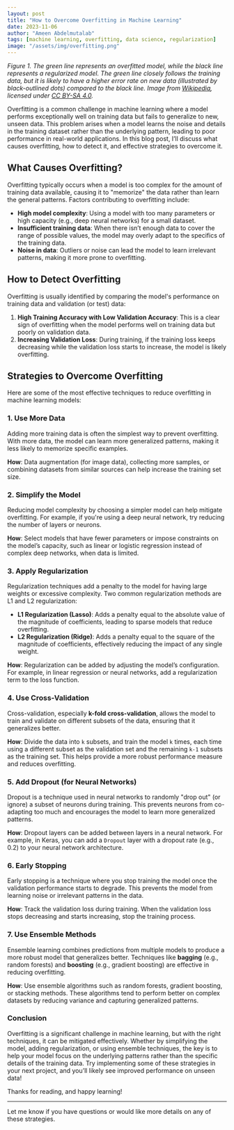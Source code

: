 ```yaml
---
layout: post
title: "How to Overcome Overfitting in Machine Learning"
date: 2023-11-06
author: "Ameen Abdelmutalab"
tags: [machine learning, overfitting, data science, regularization]
image: "/assets/img/overfitting.png"
---
```

*Figure 1. The green line represents an overfitted model, while the black line represents a regularized model. The green line closely follows the training data, but it is likely to have a higher error rate on new data (illustrated by black-outlined dots) compared to the black line. Image from [Wikipedia](https://en.wikipedia.org/wiki/Overfitting), licensed under [CC BY-SA 4.0](https://creativecommons.org/licenses/by-sa/4.0).*


Overfitting is a common challenge in machine learning where a model performs exceptionally well on training data but fails to generalize to new, unseen data. This problem arises when a model learns the noise and details in the training dataset rather than the underlying pattern, leading to poor performance in real-world applications. In this blog post, I’ll discuss what causes overfitting, how to detect it, and effective strategies to overcome it.

## What Causes Overfitting?
Overfitting typically occurs when a model is too complex for the amount of training data available, causing it to "memorize" the data rather than learn the general patterns. Factors contributing to overfitting include:
- **High model complexity**: Using a model with too many parameters or high capacity (e.g., deep neural networks) for a small dataset.
- **Insufficient training data**: When there isn’t enough data to cover the range of possible values, the model may overly adapt to the specifics of the training data.
- **Noise in data**: Outliers or noise can lead the model to learn irrelevant patterns, making it more prone to overfitting.

## How to Detect Overfitting
Overfitting is usually identified by comparing the model's performance on training data and validation (or test) data:
1. **High Training Accuracy with Low Validation Accuracy**: This is a clear sign of overfitting when the model performs well on training data but poorly on validation data.
2. **Increasing Validation Loss**: During training, if the training loss keeps decreasing while the validation loss starts to increase, the model is likely overfitting.

## Strategies to Overcome Overfitting

Here are some of the most effective techniques to reduce overfitting in machine learning models:

### 1. Use More Data
Adding more training data is often the simplest way to prevent overfitting. With more data, the model can learn more generalized patterns, making it less likely to memorize specific examples.

**How**: Data augmentation (for image data), collecting more samples, or combining datasets from similar sources can help increase the training set size.

### 2. Simplify the Model
Reducing model complexity by choosing a simpler model can help mitigate overfitting. For example, if you're using a deep neural network, try reducing the number of layers or neurons.

**How**: Select models that have fewer parameters or impose constraints on the model’s capacity, such as linear or logistic regression instead of complex deep networks, when data is limited.

### 3. Apply Regularization
Regularization techniques add a penalty to the model for having large weights or excessive complexity. Two common regularization methods are L1 and L2 regularization:
- **L1 Regularization (Lasso)**: Adds a penalty equal to the absolute value of the magnitude of coefficients, leading to sparse models that reduce overfitting.
- **L2 Regularization (Ridge)**: Adds a penalty equal to the square of the magnitude of coefficients, effectively reducing the impact of any single weight.

**How**: Regularization can be added by adjusting the model’s configuration. For example, in linear regression or neural networks, add a regularization term to the loss function.

### 4. Use Cross-Validation
Cross-validation, especially **k-fold cross-validation**, allows the model to train and validate on different subsets of the data, ensuring that it generalizes better.

**How**: Divide the data into `k` subsets, and train the model `k` times, each time using a different subset as the validation set and the remaining `k-1` subsets as the training set. This helps provide a more robust performance measure and reduces overfitting.

### 5. Add Dropout (for Neural Networks)
Dropout is a technique used in neural networks to randomly "drop out" (or ignore) a subset of neurons during training. This prevents neurons from co-adapting too much and encourages the model to learn more generalized patterns.

**How**: Dropout layers can be added between layers in a neural network. For example, in Keras, you can add a `Dropout` layer with a dropout rate (e.g., 0.2) to your neural network architecture.

### 6. Early Stopping
Early stopping is a technique where you stop training the model once the validation performance starts to degrade. This prevents the model from learning noise or irrelevant patterns in the data.

**How**: Track the validation loss during training. When the validation loss stops decreasing and starts increasing, stop the training process.

### 7. Use Ensemble Methods
Ensemble learning combines predictions from multiple models to produce a more robust model that generalizes better. Techniques like **bagging** (e.g., random forests) and **boosting** (e.g., gradient boosting) are effective in reducing overfitting.

**How**: Use ensemble algorithms such as random forests, gradient boosting, or stacking methods. These algorithms tend to perform better on complex datasets by reducing variance and capturing generalized patterns.

### Conclusion
Overfitting is a significant challenge in machine learning, but with the right techniques, it can be mitigated effectively. Whether by simplifying the model, adding regularization, or using ensemble techniques, the key is to help your model focus on the underlying patterns rather than the specific details of the training data. Try implementing some of these strategies in your next project, and you’ll likely see improved performance on unseen data!

Thanks for reading, and happy learning!

---

Let me know if you have questions or would like more details on any of these strategies.
